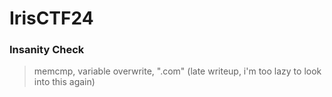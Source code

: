 IrisCTF24
=======

<h3> Insanity Check </h3>

> memcmp, variable overwrite, ".com" (late writeup, i'm too lazy to look into this again)
